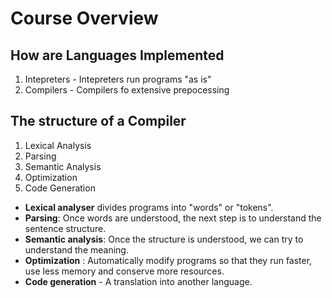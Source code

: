 # Course Overview  

## How are Languages Implemented  

1. Intepreters - Intepreters run programs "as is"  
2. Compilers - Compilers fo extensive prepocessing  

## The structure of a Compiler  

1. Lexical Analysis  
2. Parsing  
3. Semantic Analysis  
4. Optimization  
5. Code Generation  

- **Lexical analyser** divides programs into "words" or "tokens".  
- **Parsing**: Once words are understood, the next step is to understand the sentence structure.  
- **Semantic analysis**: Once the structure is understood, we can try to understand the meaning.  
- **Optimization** : Automatically modify programs so that they run faster, use less memory and conserve more resources.  
- **Code generation** - A translation into another language.
